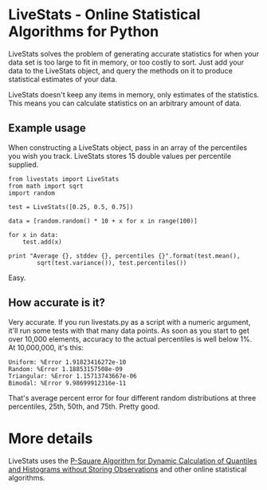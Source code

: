 # LiveStats - Online Statistical Algorithms for Python

LiveStats solves the problem of generating accurate statistics for when your data set is too large to fit in memory, or too costly to sort. Just add your data to the LiveStats object, and query the methods on it to produce statistical estimates of your data.

LiveStats doesn't keep any items in memory, only estimates of the statistics. This means you can calculate statistics on an arbitrary amount of data.

## Example usage

When constructing a LiveStats object, pass in an array of the percentiles you wish you track. LiveStats stores 15 double values per percentile supplied.

    from livestats import LiveStats
    from math import sqrt
    import random

    test = LiveStats([0.25, 0.5, 0.75])

    data = [random.random() * 10 + x for x in range(100)]

    for x in data:
        test.add(x)

    print "Average {}, stddev {}, percentiles {}".format(test.mean(), 
            sqrt(test.variance()), test.percentiles())

Easy.

## How accurate is it?

Very accurate. If you run livestats.py as a script with a numeric argument, it'll run some tests with that many data points. As soon as you start to get over 10,000 elements, accuracy to the actual percentiles is well below 1%. At 10,000,000, it's this:

    Uniform: %Error 1.91823416272e-10
    Random: %Error 1.18853157508e-09
    Triangular: %Error 1.15713743667e-06
    Bimodal: %Error 9.98699912316e-11

That's average percent error for four different random distributions at three percentiles, 25th, 50th, and 75th. Pretty good.   

# More details

LiveStats uses the [P-Square Algorithm for Dynamic Calculation of Quantiles and Histograms without Storing Observations](http://www.cs.wustl.edu/~jain/papers/ftp/psqr.pdf) and other online statistical algorithms.

